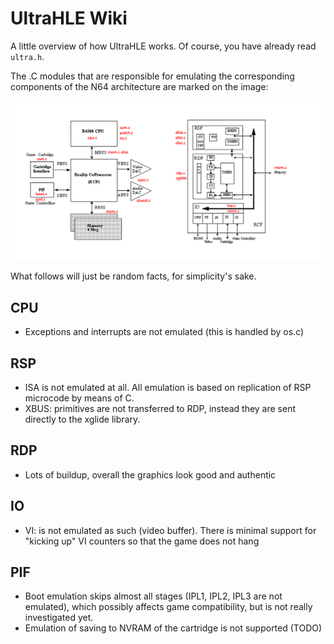 # UltraHLE Wiki

A little overview of how UltraHLE works. Of course, you have already read `ultra.h`.

The .C modules that are responsible for emulating the corresponding components of the N64 architecture are marked on the image:

![overview](imgstore/overview.png)

What follows will just be random facts, for simplicity's sake.

## CPU

- Exceptions and interrupts are not emulated (this is handled by os.c)

## RSP

- ISA is not emulated at all. All emulation is based on replication of RSP microcode by means of C.
- XBUS: primitives are not transferred to RDP, instead they are sent directly to the xglide library.

## RDP

- Lots of buildup, overall the graphics look good and authentic

## IO

- VI: is not emulated as such (video buffer). There is minimal support for "kicking up" VI counters so that the game does not hang

## PIF

- Boot emulation skips almost all stages (IPL1, IPL2, IPL3 are not emulated), which possibly affects game compatibility, but is not really investigated yet.
- Emulation of saving to NVRAM of the cartridge is not supported (TODO)
